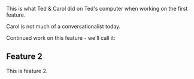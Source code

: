 This is what Ted & Carol did on Ted's computer when working on the first feature. 

Carol is not much of a conversationalist today. 

Continued work on this feature - we'll call it: 
## Feature 2

This is feature 2. 
